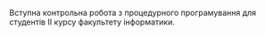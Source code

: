 Вступна контрольна робота з процедурного програмування для студентів ІІ курсу факультету інформатики.
